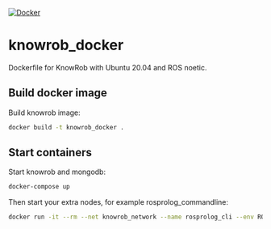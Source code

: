 [![Docker](https://github.com/Rezenders/knowrob_docker/actions/workflows/docker-publish.yml/badge.svg)](https://github.com/Rezenders/knowrob_docker/actions/workflows/docker-publish.yml)
# knowrob_docker
Dockerfile for KnowRob with Ubuntu 20.04 and ROS noetic.

## Build docker image

Build knowrob image:

```bash
docker build -t knowrob_docker .
```

## Start containers

Start knowrob and mongodb:

```Bash
docker-compose up
```

Then start your extra nodes, for example rosprolog_commandline:

```Bash
docker run -it --rm --net knowrob_network --name rosprolog_cli --env ROS_MASTER_URI=http://knowrob:11311 knowrob_docker rosrun rosprolog rosprolog_commandline.py
```
